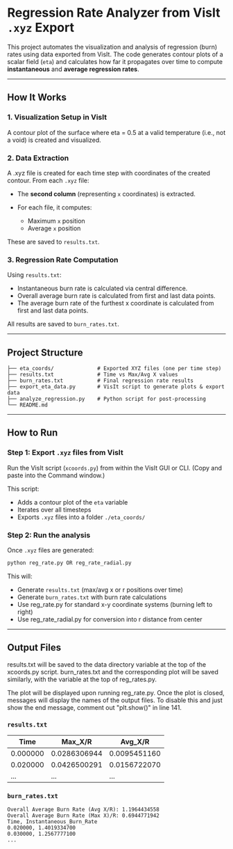 
# Regression Rate Analyzer from VisIt `.xyz` Export

This project automates the visualization and analysis of regression (burn) rates using data exported from VisIt. The code generates contour plots of a scalar field (`eta`) and calculates how far it propagates over time to compute **instantaneous** and **average regression rates**.

---

## How It Works

### 1. **Visualization Setup in VisIt**

A contour plot of the surface where eta = 0.5 at a valid temperature (i.e., not a void) is created and visualized. 

### 2. **Data Extraction**

A .xyz file is created for each time step with coordinates of the created contour.
From each `.xyz` file:

* The **second column** (representing `x` coordinates) is extracted.
* For each file, it computes:

  * Maximum `x` position
  * Average `x` position

These are saved to `results.txt`.

### 3. **Regression Rate Computation**

Using `results.txt`:

* Instantaneous burn rate is calculated via central difference.
* Overall average burn rate is calculated from first and last data points.
* The average burn rate of the furthest x coordinate is calculated from first and last data points.

All results are saved to `burn_rates.txt`.

---

## Project Structure

```
├── eta_coords/              # Exported XYZ files (one per time step)
├── results.txt              # Time vs Max/Avg X values
├── burn_rates.txt           # Final regression rate results
├── export_eta_data.py       # VisIt script to generate plots & export data
├── analyze_regression.py    # Python script for post-processing
└── README.md
```

---

## How to Run

### Step 1: Export `.xyz` files from VisIt

Run the VisIt script (`xcoords.py`) from within the VisIt GUI or CLI.
(Copy and paste into the Command window.)

This script:

* Adds a contour plot of the `eta` variable
* Iterates over all timesteps
* Exports `.xyz` files into a folder `./eta_coords/`

### Step 2: Run the analysis

Once `.xyz` files are generated:

```bash
python reg_rate.py OR reg_rate_radial.py
```

This will:

* Generate `results.txt` (max/avg x or r positions over time)
* Generate `burn_rates.txt` with burn rate calculations
* Use reg_rate.py for standard x-y coordinate systems (burning left to right)
* Use reg_rate_radial.py for conversion into r distance from center

---

## Output Files

results.txt will be saved to the data directory variable at the top of the xcoords.py script. burn_rates.txt and the corresponding plot will be saved similarly, with the variable at the top of reg_rates.py.

The plot will be displayed upon running reg_rate.py. Once the plot is closed, messages will display the names of the output files. To disable this and just show the end message, comment out "plt.show()" in line 141.

### `results.txt`

| Time     | Max_X/R        | Avg_X/R        |
| -------- | ------------   | ------------   |
| 0.000000 | 0.0286306944   | 0.0095451160   |
| 0.020000 | 0.0426500291   | 0.0156722070   |
| ...      | ...            | ...            |

### `burn_rates.txt`

```
Overall Average Burn Rate (Avg X/R): 1.1964434558
Overall Average Burn Rate (Max X)/R: 0.6944771942
Time, Instantaneous_Burn_Rate
0.020000, 1.4019334700
0.030000, 1.2567777100
...
```

